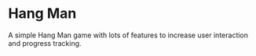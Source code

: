 # Hang Man
A simple Hang Man game with lots of features to increase user interaction and progress tracking.
